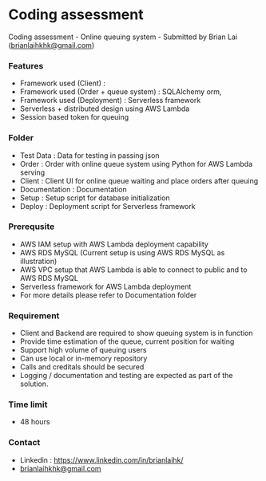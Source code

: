 # Coding assessment
Coding assessment - Online queuing system - Submitted by Brian Lai (brianlaihkhk@gmail.com)

### Features

- Framework used (Client) : 
- Framework used (Order + queue system) : SQLAlchemy orm, 
- Framework used (Deployment) : Serverless framework
- Serverless + distributed design using AWS Lambda
- Session based token for queuing

### Folder

- Test Data : Data for testing in passing json
- Order : Order with online queue system using Python for AWS Lambda serving
- Client : Client UI for online queue waiting and place orders after queuing
- Documentation : Documentation
- Setup : Setup script for database initialization
- Deploy : Deployment script for Serverless framework

### Prerequsite

- AWS IAM setup with AWS Lambda deployment capability
- AWS RDS MySQL (Current setup is using AWS RDS MySQL as illustration)
- AWS VPC setup that AWS Lambda is able to connect to public and to AWS RDS MySQL 
- Serverless framework for AWS Lambda deployment
- For more details please refer to Documentation folder

### Requirement

- Client and Backend are required to show queuing system is in function
- Provide time estimation of the queue, current position for waiting
- Support high volume of queuing users
- Can use local or in-memory repository
- Calls and creditals should be secured
- Logging / documentation and testing are expected as part of the solution.

### Time limit

- 48 hours

### Contact
- Linkedin : https://www.linkedin.com/in/brianlaihk/
- brianlaihkhk@gmail.com
